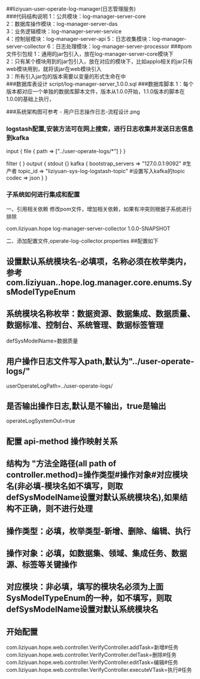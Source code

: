 ##liziyuan-user-operate-log-manager(日志管理服务)  
###代码结构说明
1：公共模块：log-manager-server-core  
2：数据库操作模块：log-manager-server-das  
3：业务逻辑模块：log-manager-server-service  
4：控制层模块：log-manager-server-api
5：日志收集模块：log-manager-server-collector
6：日志处理模块：log-manager-server-processor
###pom文件引包规
1：通用的jar包引入，放在log-manager-server-core模块下  
2：只有某个模块用到的jar包引入，放在对应的模块下，比如applo相关的jar只有web模块用到，就将该jar在web模块引入  
3：所有引入jar包的版本需要以变量的形式生命在<properties>中  
###数据库表设计
 script/log-manager-server_1.0.0.sql
###数据库脚本
1：每个版本都对应一个单独的数据库脚本文件，版本从1.0.0开始，1.1.0版本的脚本在1.0.0的基础上执行，  

###系统架构图可参考  - 用户日志操作日志-流程设计.png

### logstash配置,安装方法可在网上搜索，进行日志收集并发送日志信息到kafka
input {
    file {
        path => ["../user-operate-logs/*"]
    }
}

filter {
}
output {
   stdout {}
   kafka {
    bootstrap_servers => "127.0.0.1:9092"    #生产者
    topic_id => "liziyuan-sys-log-logstash-topic"    #设置写入kafka的topic
    codec => json 
  }
}


### 子系统如何进行集成和配置
一、引用相关依赖
修改pom文件，增加相关依赖，如果有冲突则根据子系统进行排除
<!--增加用户日志收集依赖-->
<dependency>
    <groupId>com.liziyuan.hope</groupId>
    <artifactId>log-manager-server-collector</artifactId>
    <version>1.0.0-SNAPSHOT</version>
</dependency>

二、添加配置文件,operate-log-collector.properties
##配置如下
## 设置默认系统模块名-必填项，名称必须在枚举类内，参考com.liziyuan..hope.log.manager.core.enums.SysModelTypeEnum
## 系统模块名称枚举：数据资源、数据集成、数据质量、数据标准、控制台、系统管理、数据标签管理
defSysModelName=数据质量

## 用户操作日志文件写入path,默认为"../user-operate-logs/"
userOperateLogPath=../user-operate-logs/

## 是否输出操作日志,默认是不输出，true是输出
operateLogSystemOut=true

## 配置 api-method 操作映射关系
## 结构为 "方法全路径(all path of controller.method)=操作类型#操作对象#对应模块名(非必填-模块名如不填写，则取defSysModelName设置对默认系统模块名),如果结构不正确，则不进行处理
## 操作类型：必填，枚举类型-新增、删除、编辑、执行
## 操作对象：必填，如数据集、领域、集成任务、数据源、标签等关键操作
## 对应模块：非必填，填写的模块名必须为上面SysModelTypeEnum的一种，如不填写，则取defSysModelName设置对默认系统模块名

## 开始配置
com.liziyuan.hope.web.controller.VerifyController.addTask=新增#任务
com.liziyuan.hope.web.controller.VerifyController.delTask=删除#任务
com.liziyuan.hope.web.controller.VerifyController.editTask=编辑#任务
com.liziyuan.hope.web.controller.VerifyController.executeVTask=执行#任务

